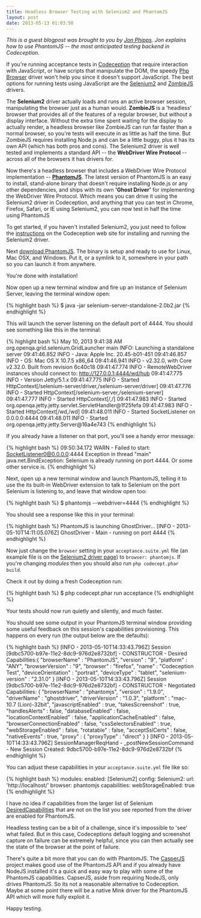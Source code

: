 ```yaml
---
title: Headless Browser Testing with Selenium2 and PhantomJS
layout: post
date: 2013-05-13 01:03:50
---
```


*This is a guest blogpost was brought to you by [Jon Phipps](http://jonstuff.blogspot.ca/). Jon explains how to use PhantomJS -- the most anticipated testing backend in Codeception.*

If you're running acceptance tests in [Codeception](http://codeception.com/) that require interaction with JavaScript, or have scripts that manipulate the DOM, the speedy [Php Browser](http://codeception.com/docs/modules/PhpBrowser) driver won't help you since it doesn't support JavaScript. The best options for running tests using JavaScript are the [Selenium2](http://codeception.com/docs/modules/Selenium2) and [ZombieJS](http://codeception.com/docs/modules/ZombieJS) drivers. 

The **Selenium2** driver actually loads and runs an active browser session, manipulating the browser just as a human would. **ZombieJS** is a 'headless' browser that provides all of the features of a regular browser, but without a display interface. Without the extra time spent waiting for the display to actually render, a headless browser like ZombieJS can run far faster than a normal browser, so you're tests will execute in as little as half the time. But ZombieJS requires installing Node.js and can be a little buggy, plus it has its own API (which has both pros and cons). The Selenium2 driver is well tested and implements a standard API -- the **WebDriver Wire Protocol** -- across all of the browsers it has drivers for. 

Now there's a headless browser that includes a WebDriver Wire Protocol implementation -- **[PhantomJS](http://phantomjs.org/index.html)**. The latest version of PhantomJS is an easy to install, stand-alone binary that doesn't require installing Node.js or any other dependencies, and ships with its own **'Ghost Driver'** for implementing the WebDriver Wire Protocol. Which means you can drive it using the Selenium2 driver in Codeception, and anything that you can test in Chrome, Firefox, Safari, or IE using Selenium2, you can now test in half the time using PhantomJS

To get started, if you haven't installed Selenium2, you just need to follow the [instructions](http://codeception.com/docs/modules/Selenium2) on the Codeception web site for installing and running the Selenium2 driver. 

Next [download PhantomJS](http://phantomjs.org/download.html). The binary is setup and ready to use for Linux, Mac OSX, and Windows. Put it, or a symlink to it, somewhere in your path so you can launch it from anywhere. 

You're done with installation!

Now open up a new terminal window and fire up an instance of Selenium Server, leaving the terminal window open:

{% highlight bash %}
$ java -jar selenium-server-standalone-2.0b2.jar
{% endhighlight %}

This will launch the server listening on the default port of 4444. You should see something like this in the terminal:

{% highlight bash %}
May 10, 2013 9:41:38 AM org.openqa.grid.selenium.GridLauncher main
INFO: Launching a standalone server
09:41:46.852 INFO - Java: Apple Inc. 20.45-b01-451
09:41:46.857 INFO - OS: Mac OS X 10.7.5 x86_64
09:41:46.941 INFO - v2.32.0, with Core v2.32.0. Built from revision 6c40c18
09:41:47.774 INFO - RemoteWebDriver instances should connect to: http://127.0.0.1:4444/wd/hub
09:41:47.775 INFO - Version Jetty/5.1.x
09:41:47.775 INFO - Started HttpContext[/selenium-server/driver,/selenium-server/driver]
09:41:47.776 INFO - Started HttpContext[/selenium-server,/selenium-server]
09:41:47.777 INFO - Started HttpContext[/,/]
09:41:47.983 INFO - Started org.openqa.jetty.jetty.servlet.ServletHandler@1f25fefa
09:41:47.983 INFO - Started HttpContext[/wd,/wd]
09:41:48.011 INFO - Started SocketListener on 0.0.0.0:4444
09:41:48.011 INFO - Started org.openqa.jetty.jetty.Server@16a4e743
{% endhighlight %}

If you already have a listener on that port, you'll see a handy error message:

{% highlight bash %}
09:50:34.172 WARN - Failed to start: SocketListener0@0.0.0.0:4444
Exception in thread "main" java.net.BindException: 
Selenium is already running on port 4444. Or some other service is.
{% endhighlight %}

Next, open up a new terminal window and launch PhantomJS, telling it to use the its built-in WebDriver extension to talk to Selenium on the port Selenium is listening to, and leave that window open too:

{% highlight bash %}
$ phantomjs --webdriver=4444
{% endhighlight %}

You should see a response like this in your terminal:

{% highlight bash %}
PhantomJS is launching GhostDriver...
[INFO  - 2013-05-10T14:11:05.076Z] GhostDriver - Main - running on port 4444
{% endhighlight %}

Now just change the `browser` setting in your `acceptance.suite.yml` file (an example file is on the [Selenium2 driver page](http://codeception.com/docs/modules/Selenium2)) to `browser: phantomjs`. If you're changing _modules_ then you should also run `php codecept.phar build`. 

Check it out by doing a fresh Codeception run:

{% highlight bash %}
$ php codecept.phar run acceptance
{% endhighlight %}

Your tests should now run quietly and silently, and much faster.

You should see some output in your PhantomJS terminal window providing some useful feedback on this session's capabilities provisioning. This happens on every run (the output below are the defaults):

{% highlight bash %}
[INFO  - 2013-05-10T14:33:43.796Z] Session [9dbc5700-b97e-11e2-8dc9-976d2e8732bf] - 
CONSTRUCTOR - Desired Capabilities:{
  "browserName" : "PhantomJS",
  "version" : "9",
  "platform" : "ANY",
  "browserVersion" : "9",
  "browser" : "firefox",
  "name" : "Codeception Test",
  "deviceOrientation" : "portrait",
  "deviceType" : "tablet",
  "selenium-version" : "2.31.0"
}
[INFO  - 2013-05-10T14:33:43.796Z] Session [9dbc5700-b97e-11e2-8dc9-976d2e8732bf] - 
CONSTRUCTOR - Negotiated Capabilities: {
  "browserName" : "phantomjs",
  "version" : "1.9.0",
  "driverName" : "ghostdriver",
  "driverVersion" : "1.0.3",
  "platform" : "mac-10.7 (Lion)-32bit",
  "javascriptEnabled" : true,
  "takesScreenshot" : true,
  "handlesAlerts" : false,
  "databaseEnabled" : false,
  "locationContextEnabled" : false,
  "applicationCacheEnabled" : false,
  "browserConnectionEnabled" : false,
  "cssSelectorsEnabled" : true,
  "webStorageEnabled" : false,
  "rotatable" : false,
  "acceptSslCerts" : false,
  "nativeEvents" : true,
  "proxy" : {
    "proxyType" : "direct"
  }
}
[INFO  - 2013-05-10T14:33:43.796Z] SessionManagerReqHand - _postNewSessionCommand - 
New Session Created: 9dbc5700-b97e-11e2-8dc9-976d2e8732bf
{% endhighlight %}

You can adjust these capabilities in your `acceptance.suite.yml` file like so:

{% highlight bash %}
modules:
   enabled: [Selenium2]
   config:
      Selenium2:
         url: 'http://localhost/'
         browser: phantomjs
         capabilities:
             webStorageEnabled: true
{% endhighlight %}

I have no idea if capabilities from the larger list of Selenium [DesiredCapabilities](http://code.google.com/p/selenium/wiki/DesiredCapabilities) that are not on the list you see reported from the driver are enabled for PhantomJS. 

Headless testing can be a bit of a challenge, since it's impossible to 'see' what failed. But in this case, Codeceptions default logging and screenshot capture on failure can be extremely helpful, since you can then actually see the state of the browser at the point of failure.

There's quite a bit more that you can do with PhantomJS. The [CasperJS](http://casperjs.org/index.html) project makes good use of the PhantomJS API and if you already have NodeJS installed it's a quick and easy way to play with some of the PhantomJS capabilities. CapserJS, aside from requiring NodeJS, only drives PhantomJS. So its not a reasonable alternative to Codeception. Maybe at some point there will be a native Mink driver for the PhantomJS API which will more fully exploit it.

Happy testing.
